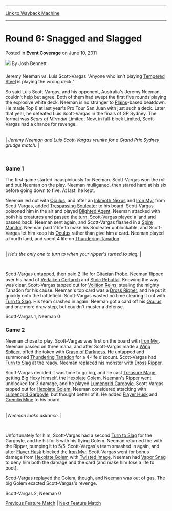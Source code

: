 
---
[Link to Wayback Machine](https://web.archive.org/web/20220519132838/https://magic.wizards.com/en/articles/archive/event-coverage/round-6-snagged-and-slagged-2011-06-09)

[_metadata_:author]:- "Josh Bennett"
[_metadata_:description]:- "Jeremy Neeman vs. Luis Scott-Vargas `Anyone who isn't playing Tempered Steel is playing the wrong deck.` So said Luis Scott-Vargas, and his opponent, Australia's Jeremy Neeman, couldn't help but agree. Both of them had swept the first five rounds playing the explosive white deck. Neeman is no stranger to Plains-based beatdown. He made Top 8 at last year's Pro Tour San Juan"
[_metadata_:generator]:- "Drupal 7 (http://drupal.org)"
[_metadata_:node]:- "315016"
[_metadata_:path_date]:- "2011-06-09"
[_metadata_:publish_date]:- "2011-06-10"
[_metadata_:source]:- "div-main-content"
[_metadata_:title]:- "Round 6: Snagged and Slagged"
[_metadata_:wayback_capture_timestamp]:- "2022-05-19 13:28:38"
[_metadata_:wayback_raw_url]:- "https://web.archive.org/web/20220519132838id_/https://magic.wizards.com/en/articles/archive/event-coverage/round-6-snagged-and-slagged-2011-06-09"
[_metadata_:wayback_url]:- "https://magic.wizards.com/en/articles/archive/event-coverage/round-6-snagged-and-slagged-2011-06-09"
---


Round 6: Snagged and Slagged
============================



 Posted in **Event Coverage**
 on June 10, 2011 






![](https://media.magic.wizards.com/styles/auth_small/public/images/person/authorpic_joshbennett.jpg)
By Josh Bennett












### 


Jeremy Neeman
vs.
Luis Scott-Vargas
"Anyone who isn't playing [Tempered Steel](https://gatherer.wizards.com/Pages/Card/Details.aspx?name=Tempered+Steel) is playing the wrong deck."


So said Luis Scott-Vargas, and his opponent, Australia's Jeremy Neeman, couldn't help but agree. Both of them had swept the first five rounds playing the explosive white deck. Neeman is no stranger to [Plains](https://gatherer.wizards.com/Pages/Card/Details.aspx?name=Plains)-based beatdown. He made Top 8 at last year's Pro Tour San Juan with just such a deck. Later that year, he defeated Luis Scott-Vargas in the finals of GP Sydney. The format was *Scars of Mirrodin* Limited. Now, in full-block Limited, Scott-Vargas had a chance for revenge.





|  |
| --- |
| 
*Jeremy Neeman and Luis Scott-Vargas reunite for a Grand Prix Sydney grudge match.* |


 

### Game 1


The first game started inauspiciously for Neeman. Scott-Vargas won the roll and put Neeman on the play. Neeman mulliganed, then stared hard at his six before going down to five. At last, he kept.


Neeman led out with [Oculus](https://gatherer.wizards.com/Pages/Card/Details.aspx?name=Oculus), and after an [Inkmoth Nexus](https://gatherer.wizards.com/Pages/Card/Details.aspx?name=Inkmoth+Nexus) and [Iron Myr](https://gatherer.wizards.com/Pages/Card/Details.aspx?name=Iron+Myr) from Scott-Vargas, added [Trespassing Souleater](https://gatherer.wizards.com/Pages/Card/Details.aspx?name=Trespassing+Souleater) to his board. Scott-Vargas poisoned him in the air and played [Blighted Agent](https://gatherer.wizards.com/Pages/Card/Details.aspx?name=Blighted+Agent). Neeman attacked with both his creatures and passed the turn. Scott-Vargas played a land and passed back. Neeman sent again, and Scott-Vargas flashed in a [Spire Monitor](https://gatherer.wizards.com/Pages/Card/Details.aspx?name=Spire+Monitor). Neeman paid 2 life to make his Souleater unblockable, and Scott-Vargas let him keep his [Oculus](https://gatherer.wizards.com/Pages/Card/Details.aspx?name=Oculus) rather than give him a card. Neeman played a fourth land, and spent 4 life on [Thundering Tanadon](https://gatherer.wizards.com/Pages/Card/Details.aspx?name=Thundering+Tanadon).





|  |
| --- |
| 
*He's the only one to turn to when your ripper's turned to slag.* |


 

Scott-Vargas untapped, then paid 2 life for [Gitaxian Probe](https://gatherer.wizards.com/Pages/Card/Details.aspx?name=Gitaxian+Probe). Neeman flipped over his hand of [Vedalken Certarch](https://gatherer.wizards.com/Pages/Card/Details.aspx?name=Vedalken+Certarch) and [Stoic Rebuttal](https://gatherer.wizards.com/Pages/Card/Details.aspx?name=Stoic+Rebuttal). Knowing the way was clear, Scott-Vargas tapped out for [Volition Reins](https://gatherer.wizards.com/Pages/Card/Details.aspx?name=Volition+Reins), stealing the mighty Tanadon for his cause. Neeman's top card was a [Dross Ripper](https://gatherer.wizards.com/Pages/Card/Details.aspx?name=Dross+Ripper), and he put it quickly onto the battlefield. Scott-Vargas wasted no time clearing it out with [Turn to Slag](https://gatherer.wizards.com/Pages/Card/Details.aspx?name=Turn+to+Slag). His team crashed in again. Neeman got a card off his [Oculus](https://gatherer.wizards.com/Pages/Card/Details.aspx?name=Oculus) and one more draw step, but couldn't muster a defense.


Scott-Vargas 1, Neeman 0


### Game 2


Neeman chose to play. Scott-Vargas was first on the board with [Iron Myr](https://gatherer.wizards.com/Pages/Card/Details.aspx?name=Iron+Myr). Neeman passed on three mana, and after Scott-Vargas made a [Wing Splicer](https://gatherer.wizards.com/Pages/Card/Details.aspx?name=Wing+Splicer), offed the token with [Grasp of Darkness](https://gatherer.wizards.com/Pages/Card/Details.aspx?name=Grasp+of+Darkness). He untapped and summoned [Thundering Tanadon](https://gatherer.wizards.com/Pages/Card/Details.aspx?name=Thundering+Tanadon) for a 4-life discount. Scott-Vargas had [Turn to Slag](https://gatherer.wizards.com/Pages/Card/Details.aspx?name=Turn+to+Slag) at the ready. Neeman replaced his monster with [Dross Ripper](https://gatherer.wizards.com/Pages/Card/Details.aspx?name=Dross+Ripper).


Scott-Vargas decided it was time to go big, and he cast [Treasure Mage](https://gatherer.wizards.com/Pages/Card/Details.aspx?name=Treasure+Mage), getting Big Hexy himself, the [Hexplate Golem](https://gatherer.wizards.com/Pages/Card/Details.aspx?name=Hexplate+Golem). Neeman's Ripper went unblocked for 3 damage, and he played [Lumengrid Gargoyle](https://gatherer.wizards.com/Pages/Card/Details.aspx?name=Lumengrid+Gargoyle). Scott-Vargas tapped out for [Hexplate Golem](https://gatherer.wizards.com/Pages/Card/Details.aspx?name=Hexplate+Golem). Neeman considered attacking with [Lumengrid Gargoyle](https://gatherer.wizards.com/Pages/Card/Details.aspx?name=Lumengrid+Gargoyle), but thought better of it. He added [Flayer Husk](https://gatherer.wizards.com/Pages/Card/Details.aspx?name=Flayer+Husk) and [Gremlin Mine](https://gatherer.wizards.com/Pages/Card/Details.aspx?name=Gremlin+Mine) to his board.





|  |
| --- |
| 
*Neeman looks askance.* |


 

Unfortunately for him, Scott-Vargas had a second [Turn to Slag](https://gatherer.wizards.com/Pages/Card/Details.aspx?name=Turn+to+Slag) for the Gargoyle, and he hit for 5 with his flying Golem. Neeman returned fire with the Ripper, pumping it to 5/5. Scott-Vargas's team smashed in again, and after [Flayer Husk](https://gatherer.wizards.com/Pages/Card/Details.aspx?name=Flayer+Husk) blocked the [Iron Myr](https://gatherer.wizards.com/Pages/Card/Details.aspx?name=Iron+Myr), Scott-Vargas went for bonus damage from [Hexplate Golem](https://gatherer.wizards.com/Pages/Card/Details.aspx?name=Hexplate+Golem) with [Twisted Image](https://gatherer.wizards.com/Pages/Card/Details.aspx?name=Twisted+Image). Neeman had [Vapor Snag](https://gatherer.wizards.com/Pages/Card/Details.aspx?name=Vapor+Snag) to deny him both the damage and the card (and make him lose a life to boot).


Scott-Vargas replayed the Golem, though, and Neeman was out of gas. The big Golem exacted Scott-Vargas's revenge.


Scott-Vargas 2, Neeman 0


[Previous Feature Match](http://archive.wizards.com/Magic/Magazine/Article.aspx?x=mtg/daily/eventcoverage/ptnag11/fm5) | [Next Feature Match](http://archive.wizards.com/Magic/Magazine/Article.aspx?x=mtg/daily/eventcoverage/ptnag11/fm7)






